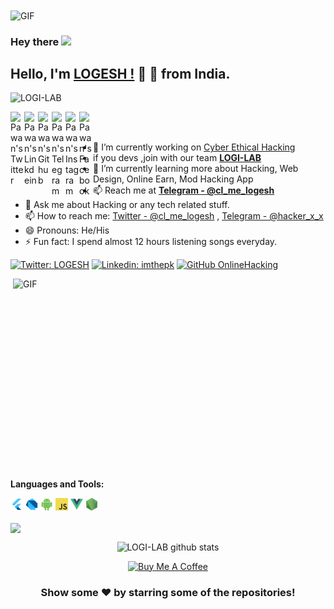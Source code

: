 
 <img align="center" alt="GIF" src="https://im5.ezgif.com/tmp/ezgif-5-f0c8d42323.gif" width="1020" height="500" />

### Hey there <img src="https://media.giphy.com/media/hvRJCLFzcasrR4ia7z/giphy.gif" width="25px">

## Hello, I'm [LOGESH !](https://t.me/cl_me_logesh) 👋 🚀 from India.

<p align="left"> <img src="https://komarev.com/ghpvc/?username=LOGI-LAB&label=Views&color=blue&style=plastic" alt="LOGI-LAB" /> </p>

<a href="https://twitter.com/cl_me_logesh">
  <img align="left" alt="Pawan's Twitter" width="22px" src="https://cdn.jsdelivr.net/npm/simple-icons@v3/icons/twitter.svg" />
</a>
<a href="https://linkedin.com/in/cl-me-logesh007">
  <img align="left" alt="Pawan's Linkdein" width="22px" src="https://cdn.jsdelivr.net/npm/simple-icons@v3/icons/linkedin.svg" />
</a>
<a href="https://github.com/LOGI-LAB">
  <img align="left" alt="Pawan's Github" width="22px" src="https://cdn.jsdelivr.net/npm/simple-icons@v3/icons/github.svg" />
</a>
<a href="https://t.me/hacker_x_x">
  <img align="left" alt="Pawan's Telegram" width="22px" src="https://cdn.jsdelivr.net/npm/simple-icons@v3/icons/telegram.svg" />
</a>
<a href="https://instagram.com/cl_me_logesh/">
  <img align="left" alt="Pawan's Instagram" width="22px" src="https://cdn.jsdelivr.net/npm/simple-icons@v3/icons/instagram.svg" />
</a>
<a href="https://www.facebook.com/sgl.kumar.7/">
  <img align="left" alt="Pawan's Facebook" width="22px" src="https://cdn.jsdelivr.net/npm/simple-icons@v3/icons/facebook.svg" />
</a>

<br/>
<br/>



- 🔭 I’m currently working on [Cyber Ethical Hacking](https://t.me/hacker_x_x)
- if you devs ,join with our team **[LOGI-LAB](https://github.com/orgs/https-github-com-LOGI-LAB/dashboard)**
- 🌱 I’m currently learning more about Hacking, Web Design, Online Earn, Mod Hacking App
- 📫 Reach me at **[Telegram - @cl_me_logesh](https://telegram.dog/cl_me_logesh)**
- 💬 Ask me about Hacking or any tech related stuff.
- 📫 How to reach me: [Twitter - @cl_me_logesh](https://twitter.com/cl_me_logesh) , [Telegram - @hacker_x_x](https://telegram.dog/hacker_x_x)
- 😄 Pronouns: He/His
- ⚡ Fun fact: I spend almost 12 hours listening songs everyday.

[![Twitter: LOGESH](https://img.shields.io/twitter/follow/LOGESH?style=social)](https://twitter.com/CL_ME_LOGESH)
[![Linkedin: imthepk](https://img.shields.io/badge/-LOGESH-blue?style=flat-square&logo=Linkedin&logoColor=white&link=https://www.linkedin.com/in/cl-me-logesh007/)](https://www.linkedin.com/in/cl-me-logesh007/)
[![GitHub OnlineHacking](https://img.shields.io/github/followers/LOGI-LAB?label=follow&style=social)](https://github.com/LOGI-LAB)


 <img align="right" alt="GIF" src="https://github.com/abhisheknaiidu/abhisheknaiidu/blob/master/code.gif?raw=true" width="500" height="320" />

**Languages and Tools:**  

<code><img height="20" src="https://raw.githubusercontent.com/github/explore/80688e429a7d4ef2fca1e82350fe8e3517d3494d/topics/flutter/flutter.png"></code>
<code><img height="20" src="https://raw.githubusercontent.com/github/explore/80688e429a7d4ef2fca1e82350fe8e3517d3494d/topics/dart/dart.png"></code>
<code><img height="20" src="https://raw.githubusercontent.com/github/explore/80688e429a7d4ef2fca1e82350fe8e3517d3494d/topics/android/android.png"></code>
<code><img height="20" src="https://raw.githubusercontent.com/github/explore/80688e429a7d4ef2fca1e82350fe8e3517d3494d/topics/javascript/javascript.png"></code>
<code><img height="20" src="https://raw.githubusercontent.com/github/explore/80688e429a7d4ef2fca1e82350fe8e3517d3494d/topics/vue/vue.png"></code>
<code><img height="20" src="https://raw.githubusercontent.com/github/explore/80688e429a7d4ef2fca1e82350fe8e3517d3494d/topics/nodejs/nodejs.png"></code>    

<a href="https://github.com/logi-lab">
  <img align="center" src="https://github-readme-stats.vercel.app/api/top-langs/?username=LOGI-LAB&theme=light&hide_langs_below=1" />
</a>
<a href="https://github.com/LOGI-LAB">
 
</a>

<p align="center"> <img src="https://github-readme-stats.vercel.app/api?username=LOGI-LAB&show_icons=true&theme=gotham" alt="LOGI-LAB github stats" />
  
   <p align="center"><a href="https://www.buymeacoffee.com/logesh" target="_blank"><img src="https://cdn.buymeacoffee.com/buttons/default-yellow.png" alt="Buy Me A Coffee" width="400" ></a>

<div align="center">

### Show some ❤️ by starring some of the repositories!

</div>

